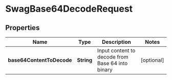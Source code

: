 
# SwagBase64DecodeRequest

## Properties
Name | Type | Description | Notes
------------ | ------------- | ------------- | -------------
**base64ContentToDecode** | **String** | Input content to decode from Base 64 into binary |  [optional]



